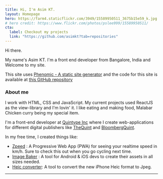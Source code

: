 ```yaml
---
title: Hi, I'm Asim KT.
layout: Homepage
hero: https://farm4.staticflickr.com/3949/15589950511_3675b15e59_k.jpg
# hero credit: https://www.flickr.com/photos/pslee999/15589950511/
cta:
  label: Checkout my projects
  link: "https://github.com/asimkt?tab=repositories"
---
```


Hi there.

My name's Asim KT. I'm a front end developer from Bangalore, India and Welcome to my site.

This site uses [Phenomic - A static site generator](https://phenomic.io/) and the code for this site is available at
[this GitHub repository](https://github.com/asimkt/portfolio)

<h3>About me</h3>

I work with HTML, CSS and JavaScript. My current projects used ReactJS as the view-library and I'm lovin' it.
I like eating and making food, Malabar Chicken curry being my special item.

I'm a front-end developer at [Quintype Inc](http://quintype.com/) where I create web-applications for different digital publishers like
[TheQuint](http://thequint.com/) and [BloombergQuint](http://bloombergquint.com/).

In my free time, I created things like:

* [Zpeed](zpeed.in) : A Progressive Web App (PWA) for seeing your realtime speed in km/h. Sure to check this out when you go cycling next time.
* [Image Baker](img-bak.in) : A tool for Android & iOS devs to create their assets in all sizes needed.
* [Heic converter](converter.asimkt.com): A tool to convert the new iPhone Heic format to Jpeg.

---
